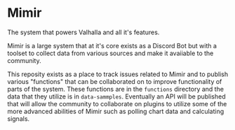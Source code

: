 # Mimir
 The system that powers Valhalla and all it's features.
 
 Mimir is a large system that at it's core exists as a Discord Bot but with a toolset to collect data from various sources and make it avaiiable to the community. 
 
 This reposity exists as a place to track issues related to Mimir and to publish various "functions" that can be collaborated on to improve functionality of parts of the system. These functions are in the `functions` directory and the data that they utilize is in `data-sammples`. Eventually an API will be published that will allow the community to collaborate on plugins to utilize some of the more advanced abilities of Mimir such as polling chart data and calculating signals.
